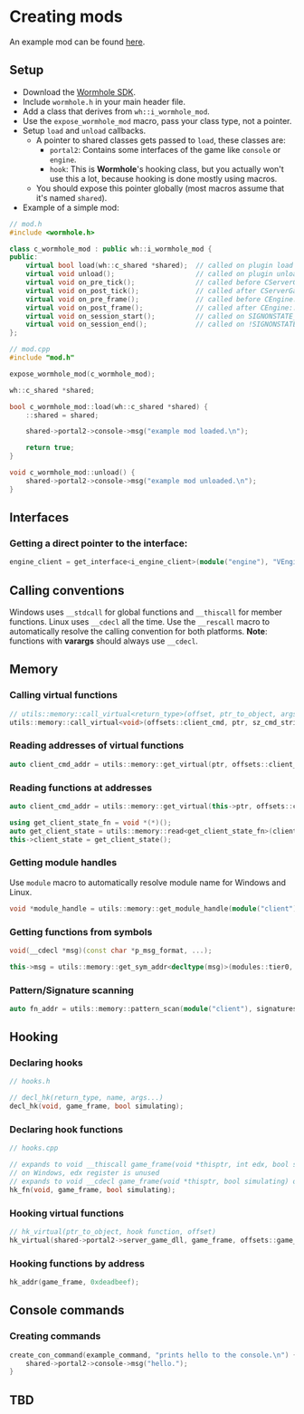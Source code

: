 # Creating mods

An example mod can be found [here](https://github.com/Zyntex1/wh-example-mod).

## Setup
- Download the [Wormhole SDK](https://github.com/Zyntex1/wormhole-sdk).
- Include `wormhole.h` in your main header file.
- Add a class that derives from `wh::i_wormhole_mod`.
- Use the `expose_wormhole_mod` macro, pass your class type, not a pointer.
- Setup `load` and `unload` callbacks.
	- A pointer to shared classes gets passed to `load`, these classes are:
    	- `portal2`: Contains some interfaces of the game like `console` or `engine`.
    	- `hook`: This is **Wormhole**'s hooking class, but you actually won't use this a lot, because hooking is done mostly using macros.
	- You should expose this pointer globally (most macros assume that it's named `shared`).
- Example of a simple mod:
```cpp
// mod.h
#include <wormhole.h>

class c_wormhole_mod : public wh::i_wormhole_mod {
public:
	virtual bool load(wh::c_shared *shared);  // called on plugin load
	virtual void unload();                    // called on plugin unload
	virtual void on_pre_tick();               // called before CServerGameDLL::GameFrame
	virtual void on_post_tick();              // called after CServerGameDll::GameFrame
	virtual void on_pre_frame();              // called before CEngine::Frame
	virtual void on_post_frame();             // called after CEngine::Frame
	virtual void on_session_start();          // called on SIGNONSTATE_FULL
	virtual void on_session_end();            // called on !SIGNONSTATE_FULL
};

// mod.cpp
#include "mod.h"

expose_wormhole_mod(c_wormhole_mod); 

wh::c_shared *shared;

bool c_wormhole_mod::load(wh::c_shared *shared) {
	::shared = shared;

	shared->portal2->console->msg("example mod loaded.\n");

	return true;
}

void c_wormhole_mod::unload() {
	shared->portal2->console->msg("example mod unloaded.\n");
}
```
## Interfaces
### Getting a direct pointer to the interface:
```cpp
engine_client = get_interface<i_engine_client>(module("engine"), "VEngineClient015");
```

## Calling conventions
Windows uses `__stdcall` for global functions and `__thiscall` for member functions.
Linux uses `__cdecl` all the time.
Use the `__rescall` macro to automatically resolve the calling convention for both platforms.
**Note**: functions with **varargs** should always use `__cdecl`. 

## Memory
### Calling virtual functions
```cpp
// utils::memory::call_virtual<return_type>(offset, ptr_to_object, args...);
utils::memory::call_virtual<void>(offsets::client_cmd, ptr, sz_cmd_string);
```

### Reading addresses of virtual functions
```cpp
auto client_cmd_addr = utils::memory::get_virtual(ptr, offsets::client_cmd);
```

### Reading functions at addresses
```cpp
auto client_cmd_addr = utils::memory::get_virtual(this->ptr, offsets::client_cmd);

using get_client_state_fn = void *(*)();
auto get_client_state = utils::memory::read<get_client_state_fn>(client_cmd_addr + offsets::get_client_state);
this->client_state = get_client_state();
```

### Getting module handles
Use `module` macro to automatically resolve module name for Windows and Linux.
```cpp
void *module_handle = utils::memory::get_module_handle(module("client"));
```

### Getting functions from symbols
```cpp
void(__cdecl *msg)(const char *p_msg_format, ...);

this->msg = utils::memory::get_sym_addr<decltype(msg)>(modules::tier0, symbols::msg);
```

### Pattern/Signature scanning
```cpp
auto fn_addr = utils::memory::pattern_scan(module("client"), signatures::calc_view_model_lag);
```

## Hooking
### Declaring hooks
```cpp
// hooks.h

// decl_hk(return_type, name, args...)
decl_hk(void, game_frame, bool simulating);
```

### Declaring hook functions
```cpp
// hooks.cpp

// expands to void __thiscall game_frame(void *thisptr, int edx, bool simulating)
// on Windows, edx register is unused
// expands to void __cdecl game_frame(void *thisptr, bool simulating) on Linux
hk_fn(void, game_frame, bool simulating);
```

### Hooking virtual functions
```cpp
// hk_virtual(ptr_to_object, hook function, offset)
hk_virtual(shared->portal2->server_game_dll, game_frame, offsets::game_frame);
```

### Hooking functions by address
```cpp
hk_addr(game_frame, 0xdeadbeef);
```

## Console commands
### Creating commands
```cpp
create_con_command(example_command, "prints hello to the console.\n") {
    shared->portal2->console->msg("hello.");
}
```

## TBD